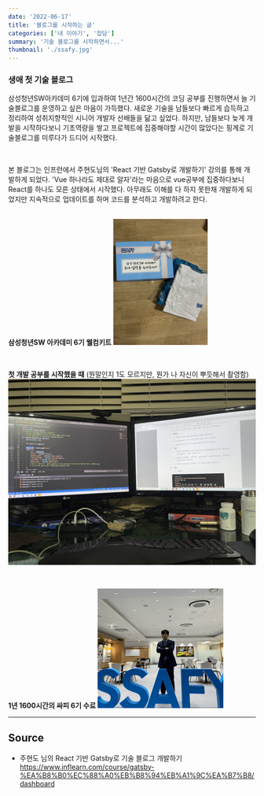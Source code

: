 ```yaml
---
date: '2022-06-17'
title: '블로그를 시작하는 글'
categories: ['내 이야기', '잡담']
summary: '기술 블로그를 시작하면서...'
thumbnail: './ssafy.jpg'
---
```


### 생애 첫 기술 블로그

삼성청년SW아카데미 6기에 입과하여 1년간 1600시간의 코딩 공부를 진행하면서 늘 기술블로그를 운영하고 싶은 마음이 가득했다. 새로운 기술을 남들보다 빠르게 습득하고 정리하여 성취지향적인 시니어 개발자 선배들을 닮고 싶었다. 하지만, 남들보다 늦게 개발을 시작하다보니 기초역량을 쌓고 프로젝트에 집중해야할 시간이 많았다는 핑계로 기술블로그를 미루다가 드디어 시작했다.

<br/>

본 블로그는 인프런에서 주현도님의 'React 기반 Gatsby로 개발하기' 강의를 통해 개발하게 되었다. 'Vue 하나라도 제대로 알자'라는 마음으로 vue공부에 집중하다보니 React를 하나도 모른 상태에서 시작했다. 아무래도 이해를 다 하지 못한채 개발하게 되었지만 지속적으로 업데이트를 하며 코드를 분석하고 개발하려고 한다.
<br/>
<br/>

**삼성청년SW 아카데미 6기 웰컴키트**
<img src="./ssafy.jpg" alt="싸피6기 웰컴 키트" style="zoom:25%;" />

<br/>

**첫 개발 공부를 시작했을 때** (뭔말인지 1도 모르지만, 뭔가 나 자신이 뿌듯해서 촬영함)
![첫 개발 공부를 시작했을 때](./ssafy_first.jpg)

<br/>

**1년 1600시간의 싸피 6기 수료**
<img src="./ssafyGraduate.png" alt="1년 1600시간의 싸피 6기 수료" style="zoom:25%;" />

---

## Source

- 주현도 님의 React 기반 Gatsby로 기술 블로그 개발하기
  [<https://www.inflearn.com/course/gatsby-%EA%B8%B0%EC%88%A0%EB%B8%94%EB%A1%9C%EA%B7%B8/dashboard>](https://www.inflearn.com/course/gatsby-%EA%B8%B0%EC%88%A0%EB%B8%94%EB%A1%9C%EA%B7%B8/dashboard)
